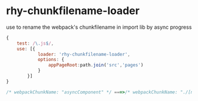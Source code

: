 # rhy-chunkfilename-loader
use to rename the webpack's chunkfilename in import lib by async progress


```javascript
{
    test: /\.js$/,
    use: [{
            loader: 'rhy-chunkfilename-loader',
            options: {
                appPageRoot:path.join('src','pages')
            }
        }]
}

```

``` javascript
/* webpackChunkName: "asyncComponent" */ ===>/* webpackChunkName: "./[mutiplydirname]/static/components/asyncComponent" */

```